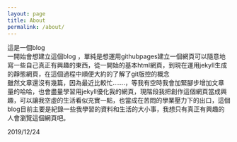```yaml
---
layout: page
title: About
permalink: /about/
---
```


這是一個blog    
一開始會想建立這個blog ，單純是想運用githubpages建立一個網頁可以隨意地寫一些自己真正有興趣的東西，從一開始的基本html網頁，到現在運用jekyll生成的靜態網頁，在這個過程中順便大約的了解了git版控的概念    
雖然文章還沒有幾篇，因為最近比較忙.......，等我有空時我會加緊腳步增加文章量的哈哈，也會盡量學習用jekyll優化我的網頁，現階段我把創作這個網頁當成興趣，可以讓我空虛的生活看似充實一點，也當成在苦悶的學業壓力下的出口，這個blog目前主要是紀錄一些我學習的資料和生活的大小事，我想只有真正有興趣的人會瀏覽這個網頁吧。

2019/12/24
